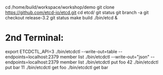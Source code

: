 cd /home/build/workspace/workshop/demo
git clone https://github.com/etcd-io/etcd.git
cd etcd/
git status
git branch -a
git checkout release-3.2
git status
make build
./bin/etcd &
# 2nd Terminal:
export ETCDCTL_API=3
./bin/etcdctl --write-out=table --endpoints=localhost:2379 member list
./bin/etcdctl --write-out="json" --endpoints=localhost:2379 member list
./bin/etcdctl put foo 42
./bin/etcdctl put bar 11
./bin/etcdctl get foo
./bin/etcdctl get bar

